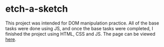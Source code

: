 # etch-a-sketch
This project was intended for DOM manipulation practice. All of the base tasks were done using JS, and once the base tasks were completed, I finished the project using HTML, CSS and JS.
The page can be viewed [here](https://naomiflagg.github.io/etch-a-sketch/).